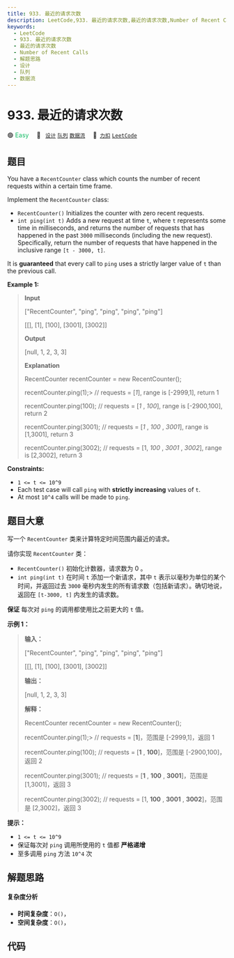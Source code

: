 ```yaml
---
title: 933. 最近的请求次数
description: LeetCode,933. 最近的请求次数,最近的请求次数,Number of Recent Calls,解题思路,设计,队列,数据流
keywords:
  - LeetCode
  - 933. 最近的请求次数
  - 最近的请求次数
  - Number of Recent Calls
  - 解题思路
  - 设计
  - 队列
  - 数据流
---
```


# 933. 最近的请求次数

🟢 <font color=#15bd66>Easy</font>&emsp; 🔖&ensp; [`设计`](/tag/design.md) [`队列`](/tag/queue.md) [`数据流`](/tag/data-stream.md)&emsp; 🔗&ensp;[`力扣`](https://leetcode.cn/problems/number-of-recent-calls) [`LeetCode`](https://leetcode.com/problems/number-of-recent-calls)

## 题目

You have a `RecentCounter` class which counts the number of recent requests
within a certain time frame.

Implement the `RecentCounter` class:

  * `RecentCounter()` Initializes the counter with zero recent requests.
  * `int ping(int t)` Adds a new request at time `t`, where `t` represents some time in milliseconds, and returns the number of requests that has happened in the past `3000` milliseconds (including the new request). Specifically, return the number of requests that have happened in the inclusive range `[t - 3000, t]`.

It is **guaranteed** that every call to `ping` uses a strictly larger value of
`t` than the previous call.



**Example 1:**

> 
> 
> 
> 
> 
> **Input**
> 
> ["RecentCounter", "ping", "ping", "ping", "ping"]
> 
> [[], [1], [100], [3001], [3002]]
> 
> **Output**
> 
> [null, 1, 2, 3, 3]
> 
> 
> 
> **Explanation**
> 
> RecentCounter recentCounter = new RecentCounter();
> 
> recentCounter.ping(1);> 
>  // requests = [_1_], range is [-2999,1], return 1
> 
> recentCounter.ping(100);   // requests = [_1_ , _100_], range is [-2900,100], return 2
> 
> recentCounter.ping(3001);  // requests = [_1_ , _100_ , _3001_], range is [1,3001], return 3
> 
> recentCounter.ping(3002);  // requests = [1, _100_ , _3001_ , _3002_], range is [2,3002], return 3

**Constraints:**

  * `1 <= t <= 10^9`
  * Each test case will call `ping` with **strictly increasing** values of `t`.
  * At most `10^4` calls will be made to `ping`.


## 题目大意

写一个 `RecentCounter` 类来计算特定时间范围内最近的请求。

请你实现 `RecentCounter` 类：

  * `RecentCounter()` 初始化计数器，请求数为 0 。
  * `int ping(int t)` 在时间 `t` 添加一个新请求，其中 `t` 表示以毫秒为单位的某个时间，并返回过去 `3000` 毫秒内发生的所有请求数（包括新请求）。确切地说，返回在 `[t-3000, t]` 内发生的请求数。

**保证** 每次对 `ping` 的调用都使用比之前更大的 `t` 值。



**示例 1：**

> 
> 
> 
> 
> 
> **输入：**
> 
> ["RecentCounter", "ping", "ping", "ping", "ping"]
> 
> [[], [1], [100], [3001], [3002]]
> 
> **输出：**
> 
> [null, 1, 2, 3, 3]
> 
> 
> 
> **解释：**
> 
> RecentCounter recentCounter = new RecentCounter();
> 
> recentCounter.ping(1);> 
>  // requests = [**1**]，范围是 [-2999,1]，返回 1
> 
> recentCounter.ping(100);   // requests = [**1** , **100**]，范围是 [-2900,100]，返回 2
> 
> recentCounter.ping(3001);  // requests = [**1** , **100** , **3001**]，范围是 [1,3001]，返回 3
> 
> recentCounter.ping(3002);  // requests = [1, **100** , **3001** , **3002**]，范围是 [2,3002]，返回 3
> 
> 



**提示：**

  * `1 <= t <= 10^9`
  * 保证每次对 `ping` 调用所使用的 `t` 值都 **严格递增**
  * 至多调用 `ping` 方法 `10^4` 次


## 解题思路

#### 复杂度分析

- **时间复杂度**：`O()`，
- **空间复杂度**：`O()`，

## 代码

```javascript

```